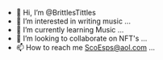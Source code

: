 - 👋 Hi, I’m @BrittlesTittles
- 👀 I’m interested in writing music ...
- 🌱 I’m currently learning Music ...
- 💞️ I’m looking to collaborate on NFT's ...
- 📫 How to reach me ScoEsps@aol.com ...

<!---
BrittlesTittles/BrittlesTittles is a ✨ special ✨ repository because its `README.md` (this file) appears on your GitHub profile.
You can click the Preview link to take a look at your changes.
--->
